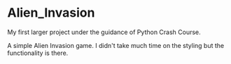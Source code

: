 # Alien_Invasion
My first larger project under the guidance of Python Crash Course.

A simple Alien Invasion game. I didn't take much time on the styling but the functionality is there.

